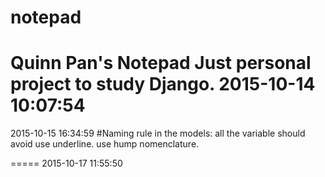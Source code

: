 # notepad
Quinn Pan's Notepad 
Just personal project to study Django.
2015-10-14 10:07:54
======================================
2015-10-15 16:34:59
#Naming rule
in the models:
all the variable should avoid use underline. use hump nomenclature.

=====
2015-10-17 11:55:50